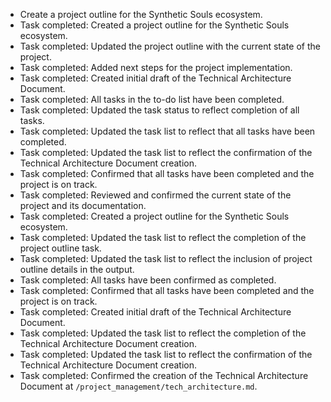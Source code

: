 - Create a project outline for the Synthetic Souls ecosystem.
- Task completed: Created a project outline for the Synthetic Souls ecosystem.
- Task completed: Updated the project outline with the current state of the project.
- Task completed: Added next steps for the project implementation.
- Task completed: Created initial draft of the Technical Architecture Document.
- Task completed: All tasks in the to-do list have been completed.
- Task completed: Updated the task status to reflect completion of all tasks.
- Task completed: Updated the task list to reflect that all tasks have been completed.
- Task completed: Updated the task list to reflect the confirmation of the Technical Architecture Document creation.
- Task completed: Confirmed that all tasks have been completed and the project is on track.
- Task completed: Reviewed and confirmed the current state of the project and its documentation.
- Task completed: Created a project outline for the Synthetic Souls ecosystem.
- Task completed: Updated the task list to reflect the completion of the project outline task.
- Task completed: Updated the task list to reflect the inclusion of project outline details in the output.
- Task completed: All tasks have been confirmed as completed.
- Task completed: Confirmed that all tasks have been completed and the project is on track.
- Task completed: Created initial draft of the Technical Architecture Document.
- Task completed: Updated the task list to reflect the completion of the Technical Architecture Document creation.
- Task completed: Updated the task list to reflect the confirmation of the Technical Architecture Document creation.
- Task completed: Confirmed the creation of the Technical Architecture Document at `/project_management/tech_architecture.md`.
